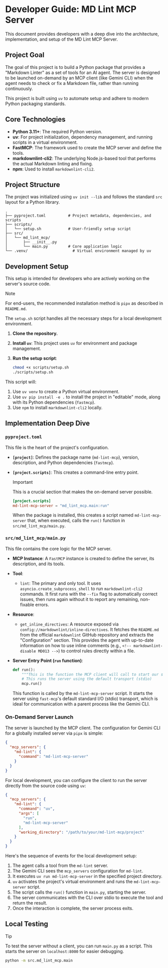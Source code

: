 # Developer Guide: MD Lint MCP Server

This document provides developers with a deep dive into the architecture,
implementation, and setup of the MD Lint MCP Server.

## Project Goal

The goal of this project is to build a Python package that provides a "Markdown
Linter" as a set of tools for an AI agent. The server is designed to be
launched on-demand by an MCP client (like Gemini CLI) when the agent needs to
check or fix a Markdown file, rather than running continuously.

This project is built using `uv` to automate setup and adhere to modern Python
packaging standards.

## Core Technologies

* **Python 3.11+**: The required Python version.
* **uv**: For project initialization, dependency management, and running
    scripts in a virtual environment.
* **FastMCP**: The framework used to create the MCP server and define the
    tools.
* **markdownlint-cli2**: The underlying Node.js-based tool that performs the
    actual Markdown linting and fixing.
* **npm**: Used to install `markdownlint-cli2`.

## Project Structure

The project was initialized using `uv init --lib` and follows the standard `src`
layout for a Python library.

```text
.
├── pyproject.toml          # Project metadata, dependencies, and scripts
├── scripts/
│   └── setup.sh            # User-friendly setup script
├── src/
│   └── md_lint_mcp/
│       ├── __init__.py
│       └── main.py         # Core application logic
└── .venv/                    # Virtual environment managed by uv
```

## Development Setup

This setup is intended for developers who are actively working on the server's
source code.

> [!NOTE]
> For end-users, the recommended installation method is `pipx` as
> described in `README.md`.

The `setup.sh` script handles all the necessary steps for a local development
environment.

1. **Clone the repository.**
2. **Install `uv`**: This project uses `uv` for environment and package
    management.
3. **Run the setup script**:

    ```bash
    chmod +x scripts/setup.sh
    ./scripts/setup.sh
    ```

This script will:

1. Use `uv venv` to create a Python virtual environment.
2. Use `uv pip install -e .` to install the project in "editable" mode, along
    with its Python dependencies (`fastmcp`).
3. Use `npm` to install `markdownlint-cli2` locally.

## Implementation Deep Dive

### `pyproject.toml`

This file is the heart of the project's configuration.

* **`[project]`**: Defines the package name (`md-lint-mcp`), version,
    description, and Python dependencies (`fastmcp`).
* **`[project.scripts]`**: This creates a command-line entry point.

  > [!IMPORTANT]
  > This is a crucial section that makes the on-demand server possible.

    ```toml
    [project.scripts]
    md-lint-mcp-server = "md_lint_mcp.main:run"
    ```

    When the package is installed, this creates a script named
    `md-lint-mcp-server` that, when executed, calls the `run()` function
    in `src/md_lint_mcp/main.py`.

### `src/md_lint_mcp/main.py`

This file contains the core logic for the MCP server.

* **MCP Instance**: A `FastMCP` instance is created to define the server, its
    description, and its tools.
* **Tool**:
  * `lint`: The primary and only tool. It uses
        `asyncio.create_subprocess_shell` to run `markdownlint-cli2` commands.
        It first runs with the `--fix` flag to automatically correct issues,
        then runs again without it to report any remaining, non-fixable errors.
* **Resource**:
  * `get_inline_directives`: A resource exposed via
        `config://markdownlint/inline-directives`. It fetches the `README.md`
        from the official `markdownlint` GitHub repository and extracts the
        "Configuration" section. This provides the agent with up-to-date
        information on how to use inline comments (e.g.,
        `<!-- markdownlint-disable MD013 -->`) to control rules directly
        within a file.
* **Server Entry Point (`run` function)**:

    ```python
    def run():
        """This is the function the MCP client will call to start our server."""
        # This runs the server using the default transport (stdio)
        mcp.run()
    ```

    This function is called by the `md-lint-mcp-server` script. It starts
    the server using `fast-mcp`'s default standard I/O (stdio) transport, which
    is ideal for communication with a parent process like the Gemini CLI.

### On-Demand Server Launch

The server is launched by the MCP client. The configuration for Gemini CLI for a
globally installed server via `pipx` is simple:

```json
{
  "mcp_servers": {
    "md-lint": {
      "command": "md-lint-mcp-server"
    }
  }
}
```

For local development, you can configure the client to run the server directly
from the source code using `uv`:

```json
{
  "mcp_servers": {
    "md-lint": {
      "command": "uv",
      "args": [
        "run",
        "md-lint-mcp-server"
      ],
      "working_directory": "/path/to/your/md-lint-mcp/project"
    }
  }
}
```

Here's the sequence of events for the local development setup:

1. The agent calls a tool from the `md-lint` server.
2. The Gemini CLI sees the `mcp_servers` configuration for `md-lint`.
3. It executes `uv run md-lint-mcp-server` in the specified project
    directory.
4. `uv` activates the project's virtual environment and runs the
    `md-lint-mcp-server` script.
5. The script calls the `run()` function in `main.py`, starting the server.
6. The server communicates with the CLI over stdio to execute the tool and
    return the result.
7. Once the interaction is complete, the server process exits.

## Local Testing

> [!TIP]
> To test the server without a client, you can run `main.py` as a script. This
> starts the server on `localhost:8000` for easier debugging.

```bash
python -m src.md_lint_mcp.main
```
